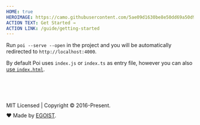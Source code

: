 ```yaml
---
HOME: true
HEROIMAGE: https://camo.githubusercontent.com/5ae09d1630be8e50dd69a50d9d45b326a0cb41ab/68747470733a2f2f692e6c6f6c692e6e65742f323031382f30392f31322f356239386537373335326339642e706e67
ACTION TEXT: Get Started →
ACTION LINK: /guide/getting-started
---
```


<HomeExamples />

Run `poi --serve --open` in the project and you will be automatically redirected to `http://localhost:4000`.

By default Poi uses `index.js` or `index.ts` as entry file, however you can also [use `index.html`](./guide/html-entry.md).

<div class="footer">
MIT Licensed | Copyright © 2016-Present.
  <div class="author">
  ♥ Made by <a href="https://egoist.sh" target="_blank">EGOIST</a>.
  </div>
</div>

<style lang="stylus">
.home .hero img {
  max-height: 240px
}

.footer {
  margin-top: 80px;
}

.author {
  margin-top: 10px;
  a {
    color: inherit;
    text-decoration: underline;
  }
}
</style>
